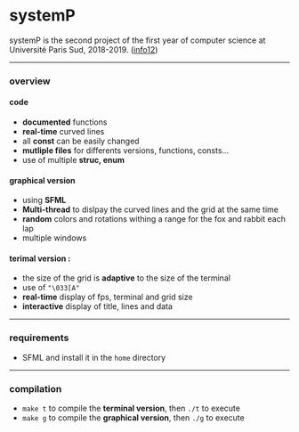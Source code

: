 # systemP

systemP is the second project of the first year of computer science at Université Paris Sud, 2018-2019. ([info12](https://www.lri.fr/~hivert/COURS/Info121/projet-lapins.pdf))

---
### overview

#### code
* **documented** functions
* **real-time** curved lines
* all **const** can be easily changed
* **mutliple files** for differents versions, functions, consts...
* use of multiple **struc, enum**

#### graphical version
* using **SFML**
* **Multi-thread** to dislpay the curved lines and the grid at the same time
* **random** colors and rotations withing a range for the fox and rabbit each lap 
* multiple windows

#### terimal version :
* the size of the grid is **adaptive** to the size of the terminal
* use of ```"\033[A"```
* **real-time** display of fps, terminal and grid size
* **interactive** display of title, lines and data 

---
### requirements

* SFML and install it in the `home` directory

---
### compilation

* `make t` to compile the **terminal version**, then `./t` to execute
* `make g` to compile the **graphical version**, then `./g` to execute
